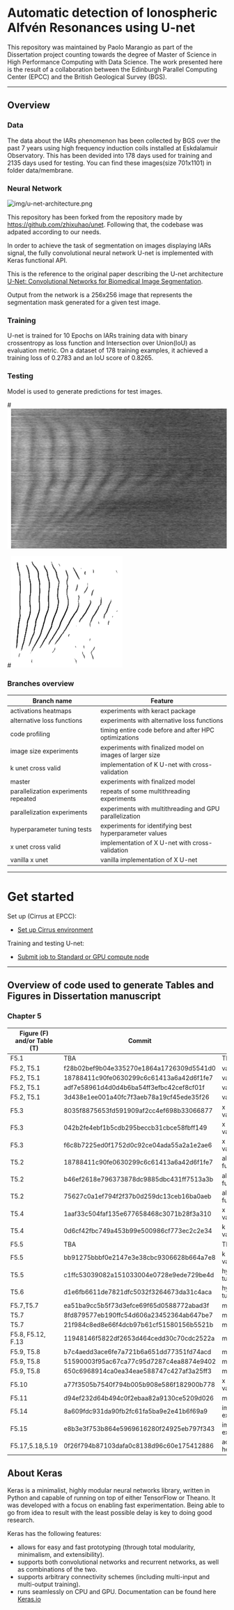 # Automatic detection of Ionospheric Alfvén Resonances using U-net

This repository was maintained by Paolo Marangio as part of the Dissertation project counting towards the degree of Master of Science in High Performance Computing with Data Science. The work presented here is the result of a collaboration between the Edinburgh Parallel Computing Center (EPCC) and the British Geological Survey (BGS).

---

## Overview

### Data

The data about the IARs phenomenon has been collected by BGS over the past 7 years using high frequency induction coils installed at Eskdalamuir Observatory. This has been devided into 178 days used for training and 2135 days used for testing. You can find these images(size 701x1101) in folder data/membrane.

### Neural Network

![img/u-net-architecture.png](img/u-net-architecture.png)

This repository has been forked from the repository made by https://github.com/zhixuhao/unet. Following that, the codebase was adpated according to our needs.

In order to achieve the task of segmentation on images displaying IARs signal, the fully convolutional neural network U-net is implemented with Keras functional API.

This is the reference to the original paper describing the U-net architecture [U-Net: Convolutional Networks for Biomedical Image Segmentation](http://lmb.informatik.uni-freiburg.de/people/ronneber/u-net/).

Output from the network is a 256x256 image that represents the segmentation mask generated for a given test image.

### Training

U-net is trained for 10 Epochs on IARs training data with binary crossentropy as loss function and Intersection over Union(IoU) as evaluation metric. On a dataset of 178 training examples, it achieved a training loss of 0.2783 and an IoU score of 0.8265.

### Testing

Model is used to generate predictions for test images. 

#![img/22.jpg](img/22.jpg)

#![img/22_predict_thresholded_0.5_copy.png](img/22_predict_thresholded_0.5_copy.png)

### Branches overview

| Branch name | Feature  |
| -------------        | -------------
| activations heatmaps    |experiments with keract package   |
|alternative loss functions  |experiments with alternative loss functions   |    
|code profiling | timing entire code before and after HPC optimizations                                |
|image size experiments |experiments with finalized model on images of larger size                                 |
|k unet cross valid  | implementation of K U-net with cross-validation                                |
|  master                   | experiments with finalized model          |
|parallelization experiments repeated   |repeats of some multithreading experiments             |
|  parallelization experiments   | experiments with multithreading and GPU parallelization     |
|  hyperparameter tuning tests                  |experiments for identifying best hyperparameter values    |
|x unet cross valid  |implementation of X U-net with cross-validation             |
|vanilla x unet    |vanilla implementation of X U-net     |

---

# Get started

Set up (Cirrus at EPCC):

* [Set up Cirrus environment](./docs/setup-cirrus.md)

Training and testing U-net:

* [Submit job to Standard or GPU compute node ](./docs/training-testing-unet.md)

---

## Overview of code used to generate Tables and Figures in Dissertation manuscript

### Chapter 5

| Figure (F) and/or Table (T)  | Commit        | Branch  | 
| -------------        | ------------- | ------- |
| F5.1         |TBA   |TBA         |
| F5.2, T5.1         | f28b02bef9b04e335270e1864a1726309d5541d0  | vanilla x unet  |
| F5.2, T5.1         | 18788411c90fe0630299c6c61413a6a42d6f1fe7  | vanilla x unet  |
|F5.2, T5.1         | adf7e58961d4d0d4b6ba54ff3efbc42cef8cf01f  | vanilla x unet  |
|F5.2, T5.1         | 3d438e1ee001a40fc7f3aeb78a19cf45ede35f26  | vanilla x unet  |
|F5.3          |8035f8875653fd591909af2cc4ef698b33066877 | x unet cross valid     |
|F5.3          |042b2fe4ebf1b5cdb295beccb31cbce58fbff149 | x unet cross valid     |
|F5.3          |f6c8b7225ed0f1752d0c92ce04ada55a2a1e2ae6 | x unet cross valid     |
|T5.2        |  18788411c90fe0630299c6c61413a6a42d6f1fe7   |alternative loss functions|
|T5.2       |b46ef2618e796373878dc9885dbc431ff7513a3b   |alternative loss functions  |
|T5.2     |75627c0a1ef794f2f37b0d259dc13ceb16ba0aeb   |alternative loss functions |
|T5.4    |1aaf33c504faf135e677658468c3071b28f3a310  | x unet cross valid    |
|T5.4    |0d6cf42fbc749a453b99e500986cf773ec2c2e34  | k unet cross valid   |
|F5.5      |TBA         |TBA                 |
|F5.5     |bb91275bbbf0e2147e3e38cbc9306628b664a7e8    | k unet cross valid    |
|T5.5     |c1ffc53039082a151033004e0728e9ede729be4d   | hyperparameter tuning tests |
|T5.6     |d1e6fb6611de7821dfc5032f3264673da31c4aca  | hyperparameter tuning tests  |
|F5.7,T5.7     |ea51ba9cc5b5f73d3efce69f65d0588772abad3f  | master                |
|T5.7     |8fd879577eb190ffc54d606a23452364ab647be7  | master                |
|T5.7     |21f984c8ed8e66f4dcb97b61cf51580156b5521b  | master                |
|F5.8, F5.12, F.13 | 11948146f5822df2653d464cedd30c70cdc2522a    |master         |
|F5.9, T5.8     |b7c4aedd3ace6fe7a721b6a651dd77351fd74acd         | master        |
|F5.9, T5.8     |51590003f95ac67ca77c95d7287c4ea8874e9402  | master        |
|F5.9, T5.8     |650c6968914ca0ea34eae588747c427af3a25ff3         | master        |
|F5.10     |a77f3505b7540f794b005b908e586f182900b778         |x unet cross valid   |
|F5.11     |d94ef232d64b494c0f2ebaa82a9130ce5209d026     |master                 |
|F5.14  |8a609fdc931da90fb2fc61fa5ba9e2e41b6f69a9    |image size experiments   |
|F5.15     | e8b3e3f753b864e5969616280f24925eb797f343        |image size experiments   |
|F5.17,5.18,5.19|0f26f794b87103dafa0c8138d96c60e175412886|activations heatmaps|

## About Keras

Keras is a minimalist, highly modular neural networks library, written in Python and capable of running on top of either TensorFlow or Theano. It was developed with a focus on enabling fast experimentation. Being able to go from idea to result with the least possible delay is key to doing good research.

Keras has the following features:

- allows for easy and fast prototyping (through total modularity, minimalism, and extensibility).
- supports both convolutional networks and recurrent networks, as well as combinations of the two.
- supports arbitrary connectivity schemes (including multi-input and multi-output training).
- runs seamlessly on CPU and GPU.
Documentation can be found here [Keras.io](http://keras.io/)



